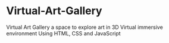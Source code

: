 # Virtual-Art-Gallery
Virtual Art Gallery a space to explore art in 3D Virtual immersive environment Using HTML, CSS and JavaScript
